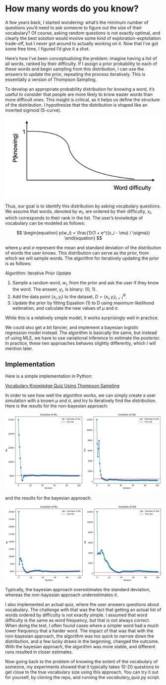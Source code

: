 # How many words do you know?

A few years back, I started wondering: what’s the minimum number of questions you’d need to ask someone to figure out the size of their vocabulary? Of course, asking random questions is not exactly optimal, and clearly the best solution would involve some kind of exploration-exploitation trade-off, but I never got around to actually working on it. Now that I’ve got some free time, I figured I’d give it a shot.

Here’s how I’ve been conceptualizing the problem: imagine having a list of all words, ranked by their difficulty. If I assign a prior probability to each of these words and begin sampling from this distribution, I can use the answers to update the prior, repeating the process iteratively. This is essentially a version of Thompson Sampling.

To develop an appropriate probability distribution for knowing a word, it’s useful to consider that people are more likely to know easier words than more difficult ones. This insight is critical, as it helps us define the structure of the distribution. I hypothesize that the distribution is shaped like an inverted sigmoid (S-curve).

![image](/img/vocabulary/inv-s-curve.png)

Thus, our goal is to identify this distribution by asking vocabulary questions. We assume that words, denoted by $w_i$, are ordered by their difficulty, $x_i$, which corresponds to their rank in the list. The user’s knowledge of vocabulary can be modeled as follows:

$$
\begin{equation}
p(w_i) = \frac{1}{1 + e^{(x_i - \mu) / \sigma}}
\end{equation}
$$

where $\mu$ and $\sigma$ represent the mean and standard deviation of the distribution of words the user knows. This distribution can serve as the prior, from which we will sample words. The algorithm for iteratively updating the prior is as follows:

Algorithm: Iterative Prior Update

1.	Sample a random word, $w_i$, from the prior and ask the user if they know the word. The answer, $y_i$, is binary: {0, 1}.
2.	Add the data point $(x_i, y_i)$ to the dataset, $D = {(x_i, y_i)}_{i=1}^N$.
3.	Update the prior by fitting Equation (1) to D using maximum likelihood estimation, and calculate the new values of $\mu$ and $\sigma$.

While this is a relatively simple model, it works surprisingly well in practice.

We could also get a bit fancier, and implement a bayesian logistic regression model instead. The algorithm is basically the same, but instead of using MLE, we have to use variational inference to estimate the posterior. In practice, these two approaches behaves slightly differently, which I will mention later.

## Implementation

Here is a simple implementation in Python:

[Vocabulary Knowledge Quiz Using Thompson Sampling](https://github.com/NeuralPensieve/Vocabulary-Knowledge-Thompson-Sampling)


In order to see how well the algorithm works, we can simply create a user simulation with a known $\mu$ and $\sigma$, and try to iteratively find the distribution. Here is the results for the non-bayesian approach:

![image](/img/vocabulary/non-bayesian.png)

and the results for the bayesian approach:

![image](/img/vocabulary/bayesian.png)

Typically, the bayesian approach overestimates the standard deviation, whereas the non-bayesian approach underestimates it.

I also implemented an actual quiz, where the user answers questions about vocabulary. The challenge with that was the fact that getting an actual list of words ordered by difficulty is not exactly simple. I assumed that word difficulty is the same as word frequency, but that is not always correct. When doing the test, I often found cases where a simpler word had a much lower frequency that a harder word. The impact of that was that with the non-bayesian approach, the algorithm was too quick to narrow down the distribution, and a few lucky draws in the beginning, changed the outcome. With the bayesian approach, the algorithm was more stable, and different runs resulted in closer estimates.

Now going back to the problem of knowing the extent of the vocabulary of someone, my experiments showed that it typically takes 10-20 questions to get close to the true vocabulary size using this approach. You can try it out for yourself, by cloning the repo, and running the *vocabulary_quiz.py* script.